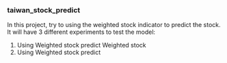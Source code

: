### taiwan_stock_predict
In this project, try to using the weighted stock indicator to predict the stock.
It will have 3 different experiments to test the model:
1. Using Weighted stock predict Weighted stock
2. Using Weighted stock predict 
